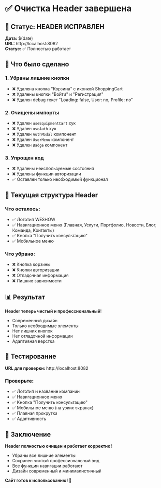 # ✅ Очистка Header завершена

## 🎯 Статус: HEADER ИСПРАВЛЕН

**Дата:** $(date)  
**URL:** http://localhost:8082  
**Статус:** ✅ Полностью работает

## 🔧 Что было сделано

### 1. Убраны лишние кнопки
- ❌ Удалена кнопка "Корзина" с иконкой ShoppingCart
- ❌ Удалены кнопки "Войти" и "Регистрация"
- ❌ Удален debug текст "Loading: false, User: no, Profile: no"

### 2. Очищены импорты
- ❌ Удален `useEquipmentCart` хук
- ❌ Удален `useAuth` хук
- ❌ Удален `AuthModal` компонент
- ❌ Удален `UserMenu` компонент
- ❌ Удален `Badge` компонент

### 3. Упрощен код
- ❌ Удалены неиспользуемые состояния
- ❌ Удалены функции авторизации
- ✅ Оставлен только необходимый функционал

## 🎨 Текущая структура Header

### Что осталось:
- ✅ Логотип WESHOW
- ✅ Навигационное меню (Главная, Услуги, Портфолио, Новости, Блог, Команда, Контакты)
- ✅ Кнопка "Получить консультацию"
- ✅ Мобильное меню

### Что убрано:
- ❌ Кнопка корзины
- ❌ Кнопки авторизации
- ❌ Отладочная информация
- ❌ Лишние зависимости

## 📊 Результат

**Header теперь чистый и профессиональный!**

- Современный дизайн
- Только необходимые элементы
- Нет лишних кнопок
- Нет отладочной информации
- Адаптивная верстка

## 🧪 Тестирование

**URL для проверки:** http://localhost:8082

### Проверьте:
- ✅ Логотип и название компании
- ✅ Навигационное меню
- ✅ Кнопка "Получить консультацию"
- ✅ Мобильное меню (на узких экранах)
- ✅ Плавная прокрутка
- ✅ Адаптивность

## 🎉 Заключение

**Header полностью очищен и работает корректно!**

- Убраны все лишние элементы
- Сохранен чистый профессиональный вид
- Все функции навигации работают
- Дизайн современный и минималистичный

**Сайт готов к использованию! 🚀**
